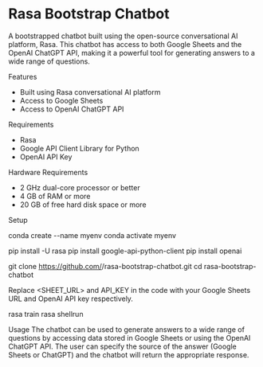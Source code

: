 # Rasa Bootstrap Chatbot

A bootstrapped chatbot built using the open-source conversational AI platform, Rasa. This chatbot has access to both Google Sheets and the OpenAI ChatGPT API, making it a powerful tool for generating answers to a wide range of questions.

Features
- Built using Rasa conversational AI platform
- Access to Google Sheets
- Access to OpenAI ChatGPT API

Requirements
- Rasa
- Google API Client Library for Python
- OpenAI API Key

Hardware Requirements
- 2 GHz dual-core processor or better
- 4 GB of RAM or more
- 20 GB of free hard disk space or more

Setup

conda create --name myenv
conda activate myenv

pip install -U rasa
pip install google-api-python-client
pip install openai

git clone https://github.com/<username>/rasa-bootstrap-chatbot.git
cd rasa-bootstrap-chatbot

Replace <SHEET_URL> and API_KEY in the code with your Google Sheets URL and OpenAI API key respectively.

rasa train
rasa shell<OR>run

Usage
The chatbot can be used to generate answers to a wide range of questions by accessing data stored in Google Sheets or using the OpenAI ChatGPT API. The user can specify the source of the answer (Google Sheets or ChatGPT) and the chatbot will return the appropriate response.
